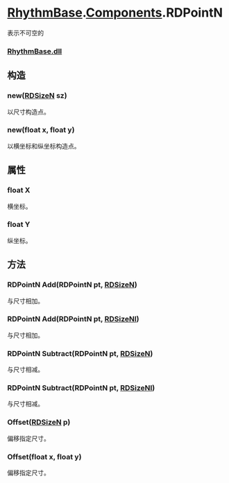 # [RhythmBase](../../RadiationTherapy.md).[Components](../namespace/Components.md).RDPointN  
表示不可空的

### [RhythmBase.dll](../assembly/RhythmBase.md)  

## 构造

### new([RDSizeN](../class/RDSizeN.ms) sz)
以尺寸构造点。

### new(float x, float y)
以横坐标和纵坐标构造点。

## 属性

### float X
横坐标。

### float Y
纵坐标。

## 方法  

### RDPointN Add(RDPointN pt, [RDSizeN](../class/RDSizeN.md))
与尺寸相加。

### RDPointN Add(RDPointN pt, [RDSizeNI](../class/RDSizeNI.md))
与尺寸相加。

### RDPointN Subtract(RDPointN pt, [RDSizeN](../class/RDSizeN.md))
与尺寸相减。

### RDPointN Subtract(RDPointN pt, [RDSizeNI](../class/RDSizeNI.md))
与尺寸相减。

### Offset([RDSizeN](../class/RDSizeN.md) p)
偏移指定尺寸。

### Offset(float x, float y)
偏移指定尺寸。